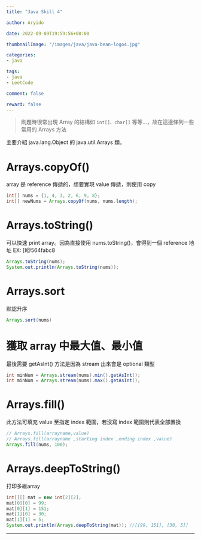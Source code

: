 ```yaml
---
title: "Java Skill 4"

author: Aryido

date: 2022-09-09T19:59:56+08:00

thumbnailImage: "/images/java/java-bean-logo4.jpg"

categories:
- java

tags:
- java
- LeetCode

comment: false

reward: false
---
```

<!--BODY-->
> 刷題時很常出現 Array 的結構如 `int[]、char[]` 等等...，故在這邊條列一些常用的 Arrays 方法

<!--more-->
主要介紹 java.lang.Object 的 java.util.Arrays 類。

#  Arrays.copyOf()
array 是 reference 傳遞的，想要實現 value 傳遞，則使用 copy

```java
int[] nums = {1, 4, 3, 2, 6, 9, 8};
int[] newNums = Arrays.copyOf(nums, nums.length);
```

# Arrays.toString()
可以快速 print array。因為直接使用 nums.toString()，會得到一個 reference 地址 EX: [I@564fabc8
```java
Arrays.toString(nums);
System.out.println(Arrays.toString(nums));
```

# Arrays.sort
默認升序

```java
Arrays.sort(nums)
```

# 獲取 array 中最大值、最小值
最後需要 getAsInt() 方法是因為 stream 出來會是 optional 類型

```java
int minNum = Arrays.stream(nums).min().getAsInt();
int minNum = Arrays.stream(nums).max().getAsInt();
```

# Arrays.fill()
此方法可填充 value 至指定 index 範圍，若沒寫 index 範圍則代表全部置換

```java
// Arrays.fill(arrayname,value)
// Arrays.fill(arrayname ,starting index ,ending index ,value)
Arrays.fill(nums, 100);
```

# Arrays.deepToString()
打印多維array

```java
int[][] mat = new int[2][2];
mat[0][0] = 99;
mat[0][1] = 151;
mat[1][0] = 30;
mat[1][1] = 5;
System.out.println(Arrays.deepToString(mat)); //[[99, 151], [30, 5]]
```
---